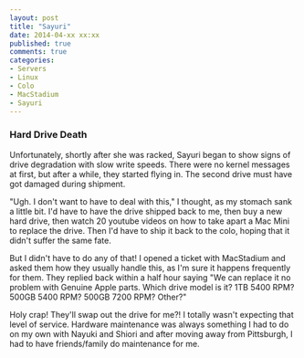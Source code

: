 ```yaml
---
layout: post
title: "Sayuri"
date: 2014-04-xx xx:xx
published: true
comments: true
categories:
- Servers
- Linux
- Colo
- MacStadium
- Sayuri
---
```

### Hard Drive Death

Unfortunately, shortly after she was racked, Sayuri began to show signs of drive degradation with slow write speeds.  There were no kernel messages at first, but after a while, they started flying in.  The second drive must have got damaged during shipment.

"Ugh.  I don't want to have to deal with this," I thought, as my stomach sank a little bit.  I'd have to have the drive shipped back to me, then buy a new hard drive, then watch 20 youtube videos on how to take apart a Mac Mini to replace the drive.  Then I'd have to ship it back to the colo, hoping that it didn't suffer the same fate.

But I didn't have to do any of that!  I opened a ticket with MacStadium and asked them how they usually handle this, as I'm sure it happens frequently for them.  They replied back within a half hour saying "We can replace it no problem with Genuine Apple parts.  Which drive model is it? 1TB 5400 RPM? 500GB 5400 RPM? 500GB 7200 RPM? Other?"

Holy crap!  They'll swap out the drive for me?!  I totally wasn't expecting that level of service.  Hardware maintenance was always something I had to do on my own with Nayuki and Shiori and after moving away from Pittsburgh, I had to have friends/family do maintenance for me.
